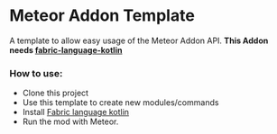 # Meteor Addon Template

A template to allow easy usage of the Meteor Addon API.
__This Addon needs [fabric-language-kotlin](https://github.com/FabricMC/fabric-language-kotlin)__

### How to use:  
- Clone this project
- Use this template to create new modules/commands
- Install [Fabric language kotlin](https://www.curseforge.com/minecraft/mc-mods/fabric-language-kotlin)
- Run the mod with Meteor.

